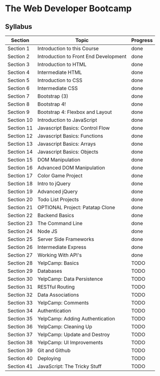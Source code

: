 # The Web Developer Bootcamp

## Syllabus

| Section    | Topic                                 | Progress |
| ---------- | ------------------------------------- | -------- |
| Section 1  | Introduction to this Course           | done     |
| Section 2  | Introduction to Front End Development | done     |
| Section 3  | Introduction to HTML                  | done     |
| Section 4  | Intermediate HTML                     | done     |
| Section 5  | Introduction to CSS                   | done     |
| Section 6  | Intermediate CSS                      | done     |
| Section 7  | Bootstrap (3)                         | done     |
| Section 8  | Bootstrap 4!                          | done     |
| Section 9  | Bootstrap 4: Flexbox and Layout       | done     |
| Section 10 | Introduction to JavaScript            | done     |
| Section 11 | Javascript Basics: Control Flow       | done     |
| Section 12 | Javascript Basics: Functions          | done     |
| Section 13 | Javascript Basics: Arrays             | done     |
| Section 14 | Javascript Basics: Objects            | done     |
| Section 15 | DOM Manipulation                      | done     |
| Section 16 | Advanced DOM Manipulation             | done     |
| Section 17 | Color Game Project                    | done     |
| Section 18 | Intro to jQuery                       | done     |
| Section 19 | Advanced jQuery                       | done     |
| Section 20 | Todo List Projects                    | done     |
| Section 21 | OPTIONAL Project: Patatap Clone       | done     |
| Section 22 | Backend Basics                        | done     |
| Section 23 | The Command Line                      | done     |
| Section 24 | Node JS                               | done     |
| Section 25 | Server Side Frameworks                | done     |
| Section 26 | Intermediate Express                  | done     |
| Section 27 | Working With API's                    | done     |
| Section 28 | YelpCamp: Basics                      | TODO     |
| Section 29 | Databases                             | TODO     |
| Section 30 | YelpCamp: Data Persistence            | TODO     |
| Section 31 | RESTful Routing                       | TODO     |
| Section 32 | Data Associations                     | TODO     |
| Section 33 | YelpCamp: Comments                    | TODO     |
| Section 34 | Authentication                        | TODO     |
| Section 35 | YelpCamp: Adding Authentication       | TODO     |
| Section 36 | YelpCamp: Cleaning Up                 | TODO     |
| Section 37 | YelpCamp: Update and Destroy          | TODO     |
| Section 38 | YelpCamp: UI Improvements             | TODO     |
| Section 39 | Git and Github                        | TODO     |
| Section 40 | Deploying                             | TODO     |
| Section 41 | JavaScript: The Tricky Stuff          | TODO     |
